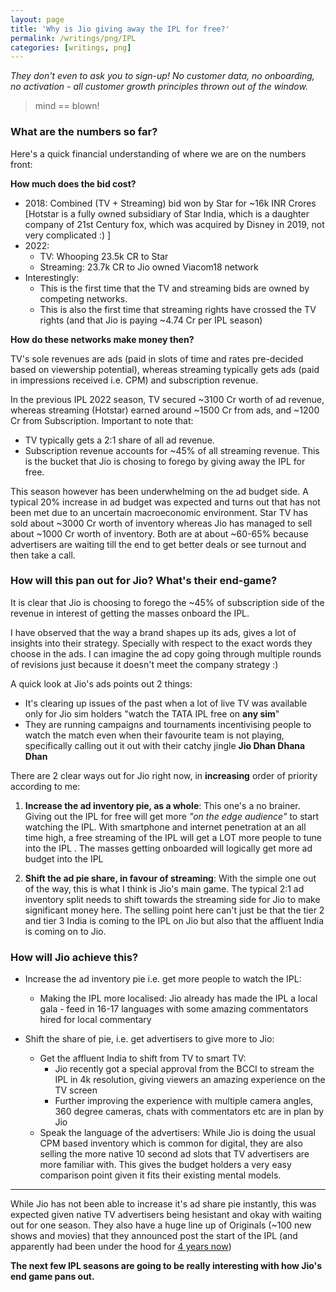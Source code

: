 ```yaml
---
layout: page
title: 'Why is Jio giving away the IPL for free?'
permalink: /writings/png/IPL
categories: [writings, png]
---
```


_They don't even to ask you to sign-up! No customer data, no onboarding, no activation - all customer growth principles thrown out of the window._

> mind == blown!

### What are the numbers so far?
Here's a quick financial understanding of where we are on the numbers front:

**How much does the bid cost?**
- 2018: Combined (TV + Streaming) bid won by Star for ~16k INR Crores [Hotstar is a fully owned subsidiary of Star India, which is a daughter company of 21st Century fox, which was acquired by Disney in 2019, not very complicated :) ]
- 2022: 
	- TV: Whooping 23.5k CR to Star
	- Streaming: 23.7k CR to Jio owned Viacom18 network
- Interestingly:
	- This is the first time that the TV and streaming bids are owned by competing networks. 
	- This is also the first time that streaming rights have crossed the TV rights (and that Jio is paying ~4.74 Cr per IPL season)

**How do these networks make money then?**

TV's sole revenues are ads (paid in slots of time and rates pre-decided based on viewership potential), whereas streaming typically gets ads (paid in impressions received i.e. CPM) and subscription revenue. 

In the previous IPL 2022 season, TV secured ~3100 Cr worth of ad revenue, whereas streaming (Hotstar) earned around ~1500 Cr from ads, and ~1200 Cr from Subscription. Important to note that:
- TV typically gets a 2:1 share of all ad revenue. 
- Subscription revenue accounts for ~45% of all streaming revenue. This is the bucket that Jio is chosing to forego by giving away the IPL for free.

This season however has been underwhelming on the ad budget side. A typical 20% increase in ad budget was expected and turns out that has not been met due to an uncertain macroeconomic environment. 
Star TV has sold about ~3000 Cr worth of inventory whereas Jio has managed to sell about ~1000 Cr worth of inventory. Both are at about ~60-65% because advertisers are waiting till the end to get better deals or see turnout and then take a call. 

### How will this pan out for Jio? What's their end-game?

It is clear that Jio is choosing to forego the ~45% of subscription side of the revenue in interest of getting the masses onboard the IPL.

I have observed that the way a brand shapes up its ads, gives a lot of insights into their strategy. Specially with respect to the exact words they choose in the ads. I can imagine the ad copy going through multiple rounds of revisions just because it doesn't meet the company strategy :)

A quick look at Jio's ads points out 2 things:
- It's clearing up issues of the past when a lot of live TV was available only for Jio sim holders "watch the TATA IPL free on **any sim**"
- They are running campaigns and tournaments incentivising people to watch the match even when their favourite team is not playing, specifically calling out it out with their catchy jingle **Jio Dhan Dhana Dhan**

There are 2 clear ways out for Jio right now, in **increasing** order of priority according to me:
1. **Increase the ad inventory pie, as a whole**: This one's a no brainer. Giving out the IPL for free will get more *"on the edge audience"* to start watching the IPL. With smartphone and internet penetration at an all time high, a free streaming of the IPL will get a LOT more people to tune into the IPL . The masses getting onboarded will logically get more ad budget into the IPL


2. **Shift the ad pie share, in favour of streaming**: With the simple one out of the way, this is what I think is Jio's main game. The typical 2:1 ad inventory split needs to shift towards the streaming side for Jio to make significant money here. The selling point here can't just be that the tier 2 and tier 3 India is coming to the IPL on Jio but also that the affluent India is coming on to Jio. 

### How will Jio achieve this? 
- Increase the ad inventory pie i.e. get more people to watch the IPL:
	- Making the IPL more localised: Jio already has made the IPL a local gala - feed in 16-17 languages with some amazing commentators hired for local commentary

- Shift the share of pie, i.e. get advertisers to give more to Jio:
	- Get the affluent India to shift from TV to smart TV: 
		- Jio recently got a special approval from the BCCI to stream the IPL in 4k resolution, giving viewers an amazing experience on the TV screen
		- Further improving the experience with multiple camera angles, 360 degree cameras, chats with commentators etc are in plan by Jio
	- Speak the language of the advertisers: While Jio is doing the usual CPM based inventory which is common for digital, they are also selling the more native 10 second ad slots that TV advertisers are more familiar with. This gives the budget holders a very easy comparison point given it fits their existing mental models.

-------
While Jio has not been able to increase it's ad share pie instantly, this was expected given native TV advertisers being hesistant and okay with waiting out for one season. They also have a huge line up of Originals (~100 new shows and movies) that they announced post the start of the IPL (and apparently had been under the hood for [4 years now](https://www.linkedin.com/feed/update/urn:li:activity:7052136203944402944/))

**The next few IPL seasons are going to be really interesting with how Jio's end game pans out.**
